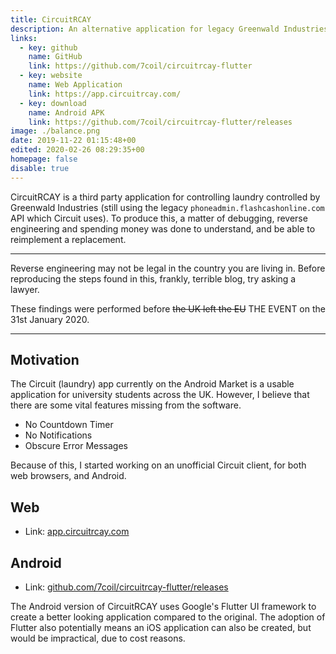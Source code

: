 ```yaml
---
title: CircuitRCAY
description: An alternative application for legacy Greenwald Industries controlled laundry machines
links:
  - key: github
    name: GitHub
    link: https://github.com/7coil/circuitrcay-flutter
  - key: website
    name: Web Application
    link: https://app.circuitrcay.com/
  - key: download
    name: Android APK
    link: https://github.com/7coil/circuitrcay-flutter/releases
image: ./balance.png
date: 2019-11-22 01:15:48+00
edited: 2020-02-26 08:29:35+00
homepage: false
disable: true
---
```


CircuitRCAY is a third party application for controlling laundry controlled by Greenwald Industries (still using the legacy `phoneadmin.flashcashonline.com` API which Circuit uses).
To produce this, a matter of debugging, reverse engineering and spending money was done to understand, and be able to reimplement a replacement.

---
Reverse engineering may not be legal in the country you are living in.
Before reproducing the steps found in this, frankly, terrible blog, try asking a lawyer.

These findings were performed before ~~the UK left the EU~~ THE EVENT on the 31st January 2020.

---

## Motivation
The Circuit (laundry) app currently on the Android Market is a usable application for university students across the UK.
However, I believe that there are some vital features missing from the software.

- No Countdown Timer
- No Notifications
- Obscure Error Messages

Because of this, I started working on an unofficial Circuit client, for both web browsers, and Android.

## Web
- Link: [app.circuitrcay.com](https://app.circuitrcay.com/)

## Android
- Link: [github.com/7coil/circuitrcay-flutter/releases](https://github.com/7coil/circuitrcay-flutter/releases)

The Android version of CircuitRCAY uses Google's Flutter UI framework to create a better looking application compared to the original.
The adoption of Flutter also potentially means an iOS application can also be created, but would be impractical, due to cost reasons.

